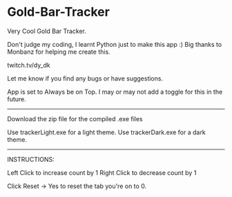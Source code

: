 # Gold-Bar-Tracker

Very Cool Gold Bar Tracker.

Don't judge my coding, I learnt Python just to make this app :)
Big thanks to Monbanz for helping me create this.

twitch.tv/dy_dk

Let me know if you find any bugs or have suggestions.

App is set to Always be on Top.
I may or may not add a toggle for this in the future.

---------------

Download the zip file for the compiled .exe files

Use trackerLight.exe for a light theme.
Use trackerDark.exe for a dark theme.

---------------

INSTRUCTIONS:

Left Click to increase count by 1
Right Click to decrease count by 1

Click Reset -> Yes to reset the tab you're on to 0.
